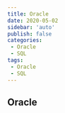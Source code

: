 ```yaml
---
title: Oracle
date: 2020-05-02
sidebar: 'auto'
publish: false
categories:
 - Oracle
 - SQL
tags:
 - Oracle
 - SQL
---
```


## Oracle